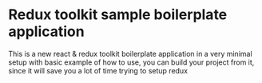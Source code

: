 # Redux toolkit sample boilerplate application
This is a new react & redux toolkit boilerplate application in a very minimal setup with basic example of how to use, you can build your project from it, since it will save you a lot of time trying to setup redux
